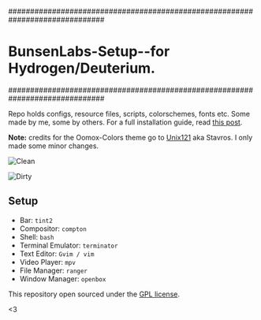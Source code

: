 ##############################################################################
# BunsenLabs-Setup--for Hydrogen/Deuterium.
##############################################################################

Repo holds configs, resource files, scripts, colorschemes, fonts etc. Some made by me, some by others. For a full installation guide, read [this post](https://lgeurts.github.io/open%20source/2017/07/11/bunsenlabs-linux-setup-notes-for-dell-inspiron-6000/).

**Note:** credits for the Oomox-Colors theme go to [Unix121](https://github.com/unix121) aka Stavros. I only made some minor changes.

![Clean](https://github.com/lgeurts/lgeurts.github.io/blob/master/assets/bl-colors-clean-scrot.png)

![Dirty](https://github.com/lgeurts/lgeurts.github.io/blob/master/assets/bl-colors-dirty-scrot.png)

## Setup

- Bar: `tint2`
- Compositor: `compton`
- Shell: `bash`
- Terminal Emulator: `terminator`
- Text Editor: `Gvim / vim`
- Video Player: `mpv`
- File Manager: `ranger`
- Window Manager: `openbox`

This repository open sourced under the [GPL license](LICENSE.md).

<3
